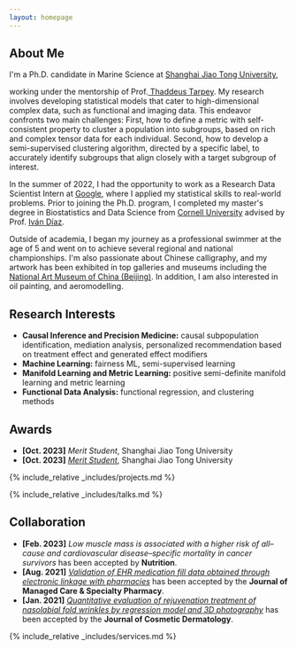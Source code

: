 ```yaml
---
layout: homepage
---
```


## About Me

<!-- I'm a <a href="https://med.nyu.edu/departments-institutes/population-health/divisions-sections-centers/biostatistics/" target="_blank"> Statistics</a> Ph.D. candidate at <a href="https://www.nyu.edu/" target="_blank"> Shanghai Jiao Tong University</a>, -->
I'm a Ph.D. candidate in Marine Science at <a href="https://www.nyu.edu/" target="_blank"> Shanghai Jiao Tong University</a>,
<!-- 's <a href="https://med.nyu.edu/" target="_blank"> Grossman School of Medicine</a> -->
<!-- , specifically within the <a href="https://med.nyu.edu/research/sackler-institute-graduate-biomedical-sciences/" target="_blank"> Vilcek institute of Biomedical Sciences</a> and the Department of <a href="https://med.nyu.edu/departments-institutes/population-health/" target="_blank"> Population Health</a>. Under the mentorship of Prof.  -->
working under the mentorship of Prof.<a href="https://scholar.google.com/citations?user=QtyFQVYAAAAJ&hl=en" target="_blank"> Thaddeus Tarpey</a>. My research involves developing statistical models that cater to high-dimensional complex data, such as functional and imaging data. This endeavor confronts two main challenges: First, how to define a metric with self-consistent property to cluster a population into subgroups, based on rich and complex tensor data for each individual. Second, how to develop a semi-supervised clustering algorithm, directed by a specific label, to accurately identify subgroups that align closely with a target subgroup of interest.

In the summer of 2022, I had the opportunity to work as a Research Data Scientist Intern at <a href="https://about.google" target="_blank"> Google</a>, where I applied my statistical skills to real-world problems. Prior to joining the Ph.D. program, I completed my master's degree in Biostatistics and Data Science from <a href="https://www.cornell.edu" target = "_blank"> Cornell University</a> advised by Prof. <a href= "https://www.idiaz.xyz" target = "_blank"> Iván Díaz</a>.
<!-- and my bachelor's degree in International Finance from <a href="https://www.cueb.edu.cn" target = "_blank"> Capital University of Economics and Business</a>.  -->

<!-- 
I am an alumnus of the <a href="https://opencasestudies.github.io/" target="_blank"> Open Case Study Project</a> at <a href="https://www.jhsph.edu/" target="_blank"> the Bloomberg School of Public Health </a> of <a href="https://www.jhu.edu/" target="_blank"> the Johns Hopkins University</a>. -->

Outside of academia, I began my journey as a professional swimmer at the age of 5 and went on to achieve several regional and national championships. I'm also passionate about Chinese calligraphy, and my artwork has been exhibited in top galleries and museums including the <a href="http://www.namoc.org/" target="_blank"> National Art Museum of China (Beijing)</a>. In addition, I am also interested in oil painting, and aeromodelling.


## Research Interests
- **Causal Inference and Precision Medicine:** causal subpopulation identification, mediation analysis, personalized recommendation based on treatment effect and generated effect modifiers
- **Machine Learning:** fairness ML, semi-supervised learning
- **Manifold Learning and Metric Learning:** positive semi-definite manifold learning and metric learning
- **Functional Data Analysis:** functional regression, and clustering methods


## Awards
- **[Oct. 2023]** *Merit Student*</a>, Shanghai Jiao Tong University
- **[Oct. 2023]** <a href="https://gsas.nyu.edu/admissions/financial-aid/graduate-school-fellowships-and-assistantships.html" target="_blank">*Merit Student*</a>, Shanghai Jiao Tong University


<!-- {% include_relative _includes/publications.md %} -->

{% include_relative _includes/projects.md %}

{% include_relative _includes/talks.md %}







## Collaboration
- **[Feb. 2023]** *Low muscle mass is associated with a higher risk of all–cause and cardiovascular disease–specific mortality in cancer survivors*</a> has been accepted by **Nutrition**. 
- **[Aug. 2021]** <a href="https://www.jmcp.org/doi/full/10.18553/jmcp.2021.27.10.1482" target="_blank">*Validation of EHR medication fill data obtained through electronic linkage with pharmacies*</a> has been accepted by the **Journal of Managed Care & Specialty Pharmacy**.
- **[Jan. 2021]** <a href="https://onlinelibrary.wiley.com/doi/abs/10.1111/jocd.13486" target="_blank">*Quantitative evaluation of rejuvenation treatment of nasolabial fold wrinkles by regression model and 3D photography*</a> has been accepted by the **Journal of Cosmetic Dermatology**.


{% include_relative _includes/services.md %}




